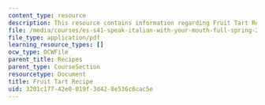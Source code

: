 ```yaml
---
content_type: resource
description: This resource contains information regarding Fruit Tart Recipe.
file: /media/courses/es-s41-speak-italian-with-your-mouth-full-spring-2012/3201c17742e0019f3d428e536c8cac5e_MITES_S41S12_recipe_12b.pdf
file_type: application/pdf
learning_resource_types: []
ocw_type: OCWFile
parent_title: Recipes
parent_type: CourseSection
resourcetype: Document
title: Fruit Tart Recipe
uid: 3201c177-42e0-019f-3d42-8e536c8cac5e
---
```

